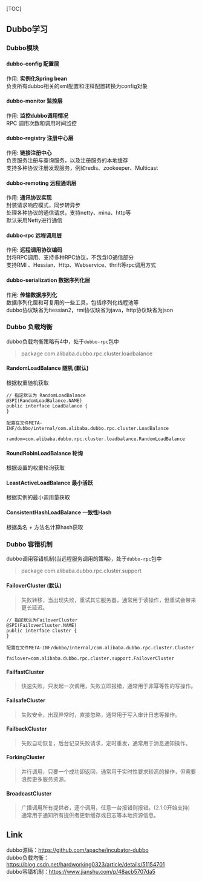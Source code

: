 [TOC]
## Dubbo学习

### Dubbo模块

#### dubbo-config 配置层
作用: **实例化Spring bean**  
负责所有dubbo相关的xml配置和注释配置转换为config对象

#### dubbo-monitor 监控层
作用: **监控dubbo调用情况**  
RPC 调用次数和调用时间监控

#### dubbo-registry 注册中心层
作用: **链接注册中心**  
负责服务注册与查询服务，以及注册服务的本地缓存  
支持多种协议注册发现服务，例如redis、zookeeper、Multicast

#### dubbo-remoting 远程通讯层
作用: **通讯协议实现**  
封装请求响应模式，同步转异步   
处理各种协议的通信请求，支持netty、mina、http等  
默认采用Netty进行通信 

#### dubbo-rpc 远程调用层
作用: **远程调用协议编码**  
封将RPC调用、支持多种RPC协议，不包含IO通信部分  
支持RMI 、Hessian、Http、Webservice、thrift等rpc调用方式 

#### dubbo-serialization 数据序列化层
作用: **传输数据序列化**  
数据序列化层和可复用的一些工具，包括序列化线程池等  
dubbo协议缺省为hessian2，rmi协议缺省为java，http协议缺省为json 

### Dubbo 负载均衡
dubbo负载均衡策略有4中，处于`dubbo-rpc`包中
> package com.alibaba.dubbo.rpc.cluster.loadbalance

#### RandomLoadBalance 随机 (默认)
根据权重随机获取
```
// 指定默认为 RandomLoadBalance
@SPI(RandomLoadBalance.NAME)
public interface LoadBalance {
}

配置在文件META-INF/dubbo/internal/com.alibaba.dubbo.rpc.cluster.LoadBalance

random=com.alibaba.dubbo.rpc.cluster.loadbalance.RandomLoadBalance
```
#### RoundRobinLoadBalance 轮询
根据设置的权重轮询获取

#### LeastActiveLoadBalance 最小活跃
根据实例的最小调用量获取

#### ConsistentHashLoadBalance 一致性Hash
根据类名 + 方法名计算hash获取

### Dubbo 容错机制
dubbo调用容错机制(当远程服务调用的策略)，处于`dubbo-rpc`包中
> package com.alibaba.dubbo.rpc.cluster.support

#### FailoverCluster (默认)

> 失败转移，当出现失败，重试其它服务器，通常用于读操作，但重试会带来更长延迟。

```
// 指定默认为FailoverCluster
@SPI(FailoverCluster.NAME)
public interface Cluster {
}

配置在文件META-INF/dubbo/internal/com.alibaba.dubbo.rpc.cluster.Cluster

failover=com.alibaba.dubbo.rpc.cluster.support.FailoverCluster
```

#### FailfastCluster
> 快速失败，只发起一次调用，失败立即报错，通常用于非幂等性的写操作。
#### FailsafeCluster
> 失败安全，出现异常时，直接忽略，通常用于写入审计日志等操作。 
#### FailbackCluster
> 失败自动恢复，后台记录失败请求，定时重发，通常用于消息通知操作。
#### ForkingCluster
>  并行调用，只要一个成功即返回，通常用于实时性要求较高的操作，但需要浪费更多服务资源。
#### BroadcastCluster
> 广播调用所有提供者，逐个调用，任意一台报错则报错。(2.1.0开始支持)  
通常用于通知所有提供者更新缓存或日志等本地资源信息。

## Link
dubbo源码：https://github.com/apache/incubator-dubbo  
dubbo负载均衡：https://blog.csdn.net/hardworking0323/article/details/51154701  
dubbo容错机制：https://www.jianshu.com/p/48acb5707da5   

